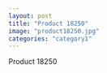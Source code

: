 ```yaml
---
layout: post
title: "Product 18250"
image: "product18250.jpg"
categories: "category1"
---
```

Product 18250
